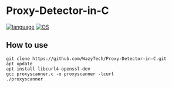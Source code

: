# Proxy-Detector-in-C
[![language](https://img.shields.io/badge/language-C-239120)](/)
[![OS](https://img.shields.io/badge/OS-linux)](/)

## How to use
```shell
git clone https://github.com/WazyTech/Proxy-Detector-in-C.git
apt update
apt install libcurl4-openssl-dev
gcc proxyscanner.c -o proxyscanner -lcurl
./proxyscanner
```
